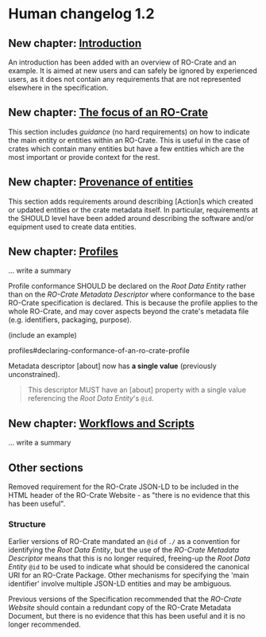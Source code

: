 # Human changelog 1.2

## New chapter: [Introduction](introduction)

An introduction has been added with an overview of RO-Crate and an example. It is aimed at new users and can safely be ignored by experienced users, as it does not contain any requirements that are not represented elsewhere in the specification.

## New chapter: [The focus of an RO-Crate](crate-focus)

This section includes _guidance_ (no hard requirements) on how to indicate the main entity or entities within an RO-Crate. This is useful in the case of crates which contain many entities but have a few entities which are the most important or provide context for the rest.

## New chapter: [Provenance of entities](provenance)

This section adds requirements around describing [Action]s which created or updated entities or the crate metadata itself. In particular, requirements at the SHOULD level have been added around describing the software and/or equipment used to create data entities.

## New chapter: [Profiles](profiles)

... write a summary

Profile conformance SHOULD be declared on the _Root Data Entity_ rather than on the _RO-Crate 
Metadata Descriptor_ where conformance to the base RO-Crate specification is declared. 
This is because the profile applies to the whole RO-Crate, and may cover aspects beyond 
the crate's metadata file (e.g. identifiers, packaging, purpose).

(include an example)

profiles#declaring-conformance-of-an-ro-crate-profile

Metadata descriptor [about] now has **a single value** (previously unconstrained).
> This descriptor MUST have an [about]
property with a single value referencing the _Root Data Entity_'s `@id`.

## New chapter: [Workflows and Scripts](workflows)

... write a summary

## Other sections

Removed requirement for the RO-Crate JSON-LD to be included in the HTML header of the RO-Crate Website - as "there is no evidence that this has been useful".

### Structure

Earlier versions of RO-Crate mandated an `@id` of `./` as a convention for identifying the _Root Data Entity_, but the use of the _RO-Crate Metadata Descriptor_ means that this is no longer required, freeing-up the _Root Data Entity_ `@id` to be used to indicate what should be considered the canonical URI for an RO-Crate Package. Other mechanisms for specifying the 'main identifier' involve multiple JSON-LD entities and may be ambiguous.

Previous versions of the Specification recommended that the _RO-Crate Website_ should contain a redundant copy of the RO-Crate Metadata Document, but there is no evidence that this has been useful and it is no longer recommended.
